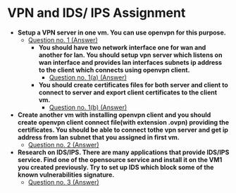 # VPN and IDS/ IPS Assignment

- **Setup a VPN server in one vm. You can use openvpn for this purpose.**
  - [Question no. 1 (Answer)](https://github.com/LF-DevOps-Intern/2_2_vpn-bijay-rikeshkarma/tree/main/1)
    - **You should have two network interface one for wan and another for lan. You should setup vpn server which listens on wan interface and provides lan interfaces subnets ip address to the client which connects using openvpn client.**
      - [Question no. 1(a) (Answer)](https://github.com/LF-DevOps-Intern/2_2_vpn-bijay-rikeshkarma/tree/main/1/a)
    - **You should create certificates files for both server and client to connect to server and export client certificates to the client vm.**
      - [Question no. 1(b) (Answer)](https://github.com/LF-DevOps-Intern/2_2_vpn-bijay-rikeshkarma/tree/main/1/b)
- **Create another vm with installing openvpn client and you should create openvpn client connect file(with extension .ovpn) providing the certificates. You should be able to connect tothe vpn server and get ip address from lan subnet that you assigned in first vm.**
  - [Question no. 2 (Answer)](https://github.com/LF-DevOps-Intern/2_2_vpn-bijay-rikeshkarma/tree/main/2)
- **Research on IDS/IPS. There are many applications that provide IDS/IPS service. Find one of the opensource service and install it on the VM1 you created previously. Try to set up IDS which block some of the known vulnerabilities signature.**
  - [Question no. 3 (Answer)](https://github.com/LF-DevOps-Intern/2_2_vpn-bijay-rikeshkarma/tree/main/3)
